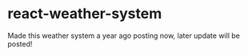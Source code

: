 # react-weather-system
Made this weather system a year ago posting now, later update will be posted!
